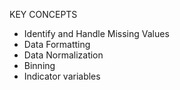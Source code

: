 KEY CONCEPTS
* Identify and Handle Missing Values
* Data Formatting
* Data Normalization
* Binning
* Indicator variables
